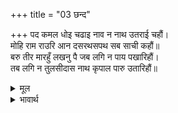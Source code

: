 +++
title = "03 छन्द"

+++
पद कमल धोइ चढाइ नाव न नाथ उतराई चहौं।  
मोहि राम राउरि आन दसरथसपथ सब साची कहौं॥  
बरु तीर मारहुँ लखनु पै जब लगि न पाय पखारिहौं।  
तब लगि न तुलसीदास नाथ कृपाल पारु उतारिहौं॥  

<details><summary>मूल</summary>

पद कमल धोइ चढाइ नाव न नाथ उतराई चहौं।  
मोहि राम राउरि आन दसरथसपथ सब साची कहौं॥  
बरु तीर मारहुँ लखनु पै जब लगि न पाय पखारिहौं।  
तब लगि न तुलसीदास नाथ कृपाल पारु उतारिहौं॥  
</details>

<details><summary>भावार्थ</summary>

हे नाथ! मैं चरण कमल धोकर आप लोगों को नाव पर चढा लूँगा, मैं आपसे कुछ उतराई नहीं चाहता। हे राम! मुझे आपकी दुहाई और दशरथजी की सौगन्ध है, मैं सब सच-सच कहता हूँ। लक्ष्मण भले ही मुझे तीर मारें, पर जब तक मैं पैरों को पखार न लूँगा, तब तक हे तुलसीदास के नाथ! हे कृपालु! मैं पार नहीं उतारूँगा।  
</details>

